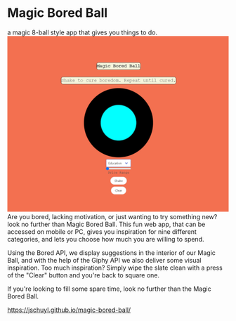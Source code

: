 # Magic Bored Ball
a magic 8-ball style app that gives you things to do.
![](assets/photo-for-README/magic8ballpic.png)
Are you bored, lacking motivation, or just wanting to try something new? look no further than Magic Bored Ball. This fun web app, that can be accessed on mobile or PC, gives you inspiration for nine different categories, and lets you choose how much you are willing to spend. 

Using the Bored API, we display suggestions in the interior of our Magic Ball, and with the help of the Giphy API we also deliver some visual inspiration. Too much inspiration? Simply wipe the slate clean with a press of the "Clear" button and you're back to square one.

If you're looking to fill some spare time, look no further than the Magic Bored Ball.

https://jschuyl.github.io/magic-bored-ball/